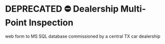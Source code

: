 # DEPRECATED ⛔️ Dealership Multi-Point Inspection
web form to MS SQL database commissioned by a central TX car dealership
